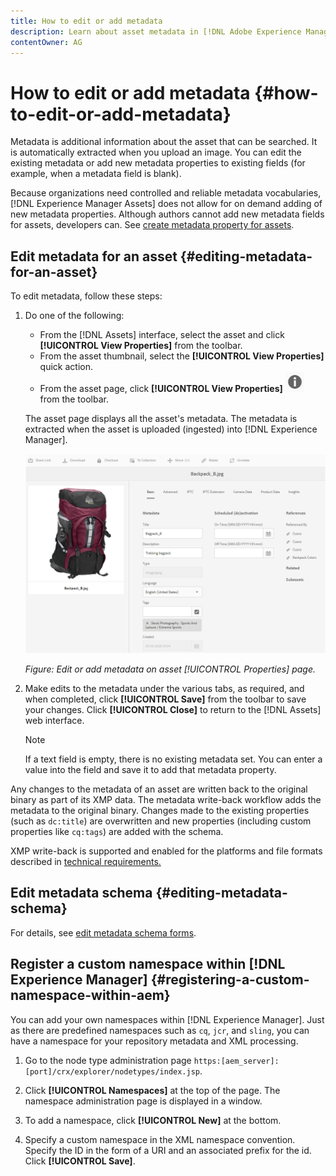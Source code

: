 ```yaml
---
title: How to edit or add metadata
description: Learn about asset metadata in [!DNL Adobe Experience Manager Assets] an various ways by which you can edit asset metadata.
contentOwner: AG
---
```


# How to edit or add metadata {#how-to-edit-or-add-metadata}

Metadata is additional information about the asset that can be searched. It is automatically extracted when you upload an image. You can edit the existing metadata or add new metadata properties to existing fields (for example, when a metadata field is blank).

Because organizations need controlled and reliable metadata vocabularies, [!DNL Experience Manager Assets] does not allow for on demand adding of new metadata properties. Although authors cannot add new metadata fields for assets, developers can. See [create metadata property for assets](meta-edit.md#editing-metadata-schema).

## Edit metadata for an asset {#editing-metadata-for-an-asset}

To edit metadata, follow these steps:

1. Do one of the following:

    * From the [!DNL Assets] interface, select the asset and click **[!UICONTROL View Properties]** from the toolbar.
    * From the asset thumbnail, select the **[!UICONTROL View Properties]** quick action.
    * From the asset page, click **[!UICONTROL View Properties]** ![chlimage_1-168](assets/chlimage_1-168.png) from the toolbar.

   The asset page displays all the asset's metadata. The metadata is extracted when the asset is uploaded (ingested) into [!DNL Experience Manager].

   ![select asset Properties to view metadata](assets/asset-metadata.png)

   *Figure: Edit or add metadata on asset [!UICONTROL Properties] page.*

1. Make edits to the metadata under the various tabs, as required, and when completed, click **[!UICONTROL Save]** from the toolbar to save your changes. Click **[!UICONTROL Close]** to return to the [!DNL Assets] web interface.

   >[!NOTE]
   >
   >If a text field is empty, there is no existing metadata set. You can enter a value into the field and save it to add that metadata property.

Any changes to the metadata of an asset are written back to the original binary as part of its XMP data. The metadata write-back workflow adds the metadata to the original binary. Changes made to the existing properties (such as `dc:title`) are overwritten and new properties (including custom properties like `cq:tags`) are added with the schema.

XMP write-back is supported and enabled for the platforms and file formats described in [technical requirements.](/help/sites-deploying/technical-requirements.md)

## Edit metadata schema {#editing-metadata-schema}

For details, see [edit metadata schema forms](metadata-schemas.md#edit-metadata-schema-forms).

## Register a custom namespace within [!DNL Experience Manager] {#registering-a-custom-namespace-within-aem}

You can add your own namespaces within [!DNL Experience Manager]. Just as there are predefined namespaces such as `cq`, `jcr`, and `sling`, you can have a namespace for your repository metadata and XML processing.

1. Go to the node type administration page `https:[aem_server]:[port]/crx/explorer/nodetypes/index.jsp`.
1. Click **[!UICONTROL Namespaces]** at the top of the page. The namespace administration page is displayed in a window.

1. To add a namespace, click **[!UICONTROL New]** at the bottom.
1. Specify a custom namespace in the XML namespace convention. Specify the ID in the form of a URI and an associated prefix for the id. Click **[!UICONTROL Save]**.
